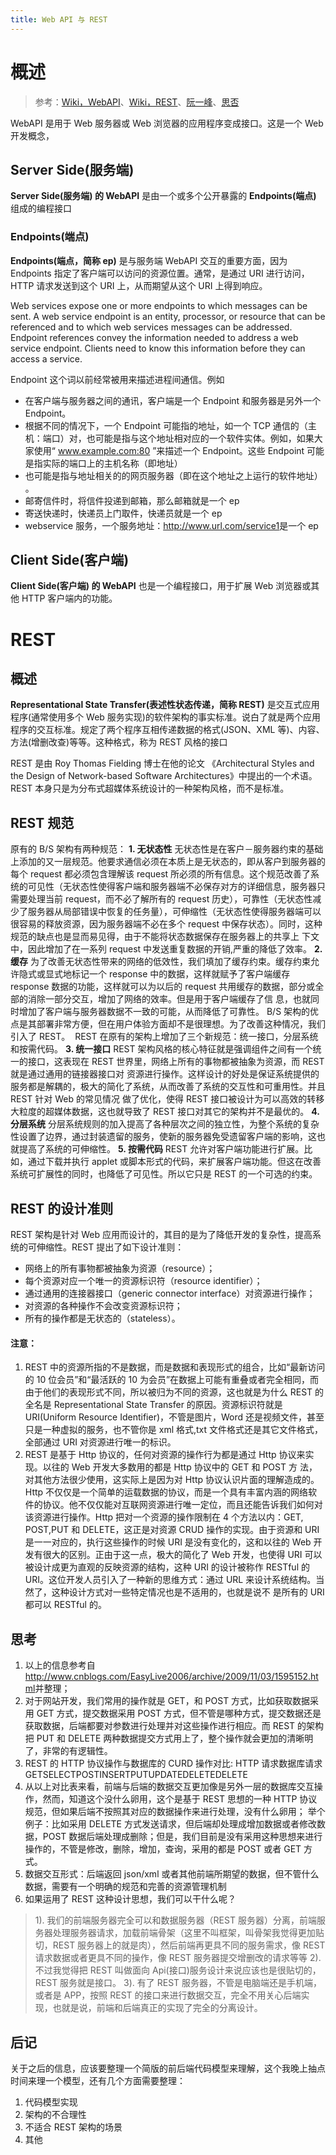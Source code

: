 ```yaml
---
title: Web API 与 REST
---
```


# 概述

> 参考：[Wiki，WebAPI](https://en.wikipedia.org/wiki/Web_API)、[Wiki，REST](https://en.wikipedia.org/wiki/Representational_state_transfer)、[阮一峰](http://www.ruanyifeng.com/blog/2014/05/restful_api.html)、[思否](https://segmentfault.com/a/1190000004311893)

WebAPI 是用于 Web 服务器或 Web 浏览器的应用程序变成接口。这是一个 Web 开发概念，

## Server Side(服务端)

**Server Side(服务端) 的 WebAPI** 是由一个或多个公开暴露的 **Endpoints(端点)** 组成的编程接口

### Endpoints(端点)

**Endpoints(端点，简称 ep)** 是与服务端 WebAPI 交互的重要方面，因为 Endpoints 指定了客户端可以访问的资源位置。通常，是通过 URI 进行访问，HTTP 请求发送到这个 URI 上，从而期望从这个 URI 上得到响应。

Web services expose one or more endpoints to which messages can be sent. A web service endpoint is an entity, processor, or resource that can be referenced and to which web services messages can be addressed. Endpoint references convey the information needed to address a web service endpoint. Clients need to know this information before they can access a service.

Endpoint 这个词以前经常被用来描述进程间通信。例如

- 在客户端与服务器之间的通讯，客户端是一个 Endpoint 和服务器是另外一个 Endpoint。
- 根据不同的情况下，一个 Endpoint 可能指的地址，如一个 TCP 通信的（主机：端口）对，也可能是指与这个地址相对应的一个软件实体。例如，如果大家使用“ www.example.com:80 ”来描述一个 Endpoint。这些 Endpoint 可能是指实际的端口上的主机名称（即地址）
- 也可能是指与地址相关的的网页服务器（即在这个地址之上运行的软件地址） 。
- 邮寄信件时，将信件投递到邮箱，那么邮箱就是一个 ep
- 寄送快递时，快递员上门取件，快递员就是一个 ep
- webservice 服务，一个服务地址：<http://www.url.com/service1>是一个 ep

## Client Side(客户端)

**Client Side(客户端) 的 WebAPI** 也是一个编程接口，用于扩展 Web 浏览器或其他 HTTP 客户端内的功能。

# REST

## 概述

**Representational State Transfer(表述性状态传递，简称 REST)** 是交互式应用程序(通常使用多个 Web 服务实现)的软件架构的事实标准。说白了就是两个应用程序的交互标准。规定了两个程序互相传递数据的格式(JSON、XML 等)、内容、方法(增删改查)等等。这种格式，称为 REST 风格的接口

REST 是由 Roy Thomas Fielding 博士在他的论文 《Architectural Styles and the Design of Network-based Software Architectures》中提出的一个术语。REST 本身只是为分布式超媒体系统设计的一种架构风格，而不是标准。

## REST 规范

原有的 B/S 架构有两种规范：
**1. 无状态性**
无状态性是在客户－服务器约束的基础上添加的又一层规范。他要求通信必须在本质上是无状态的，即从客户到服务器的每个 request 都必须包含理解该 request 所必须的所有信息。这个规范改善了系统的可见性（无状态性使得客户端和服务器端不必保存对方的详细信息，服务器只需要处理当前 request，而不必了解所有的 request 历史），可靠性（无状态性减少了服务器从局部错误中恢复的任务量），可伸缩性（无状态性使得服务器端可以 很容易的释放资源，因为服务器端不必在多个 request 中保存状态）。同时，这种规范的缺点也是显而易见得，由于不能将状态数据保存在服务器上的共享上 下文中，因此增加了在一系列 request 中发送重复数据的开销,严重的降低了效率。
**2. 缓存**
为了改善无状态性带来的网络的低效性，我们填加了缓存约束。缓存约束允许隐式或显式地标记一个 response 中的数据，这样就赋予了客户端缓存 response 数据的功能，这样就可以为以后的 request 共用缓存的数据，部分或全部的消除一部分交互，增加了网络的效率。但是用于客户端缓存了信 息，也就同时增加了客户端与服务器数据不一致的可能，从而降低了可靠性。
B/S 架构的优点是其部署非常方便，但在用户体验方面却不是很理想。为了改善这种情况，我们引入了 REST。 
REST 在原有的架构上增加了三个新规范：统一接口，分层系统和按需代码。
**3. 统一接口**
REST 架构风格的核心特征就是强调组件之间有一个统一的接口，这表现在 REST 世界里，网络上所有的事物都被抽象为资源，而 REST 就是通过通用的链接器接口对 资源进行操作。这样设计的好处是保证系统提供的服务都是解耦的，极大的简化了系统，从而改善了系统的交互性和可重用性。并且 REST 针对 Web 的常见情况 做了优化，使得 REST 接口被设计为可以高效的转移大粒度的超媒体数据，这也就导致了 REST 接口对其它的架构并不是最优的。
**4. 分层系统**
分层系统规则的加入提高了各种层次之间的独立性，为整个系统的复杂性设置了边界，通过封装遗留的服务，使新的服务器免受遗留客户端的影响，这也就提高了系统的可伸缩性。
**5. 按需代码**
REST 允许对客户端功能进行扩展。比如，通过下载并执行 applet 或脚本形式的代码，来扩展客户端功能。但这在改善系统可扩展性的同时，也降低了可见性。所以它只是 REST 的一个可选的约束。

## REST 的设计准则  

REST 架构是针对 Web 应用而设计的，其目的是为了降低开发的复杂性，提高系统的可伸缩性。REST 提出了如下设计准则：

- 网络上的所有事物都被抽象为资源（resource）；
- 每个资源对应一个唯一的资源标识符（resource identifier）；
- 通过通用的连接器接口（generic connector interface）对资源进行操作；
- 对资源的各种操作不会改变资源标识符；
- 所有的操作都是无状态的（stateless）。

#### 注意：

1. REST 中的资源所指的不是数据，而是数据和表现形式的组合，比如“最新访问的 10 位会员”和“最活跃的 10 为会员”在数据上可能有重叠或者完全相同，而 由于他们的表现形式不同，所以被归为不同的资源，这也就是为什么 REST 的全名是 Representational State Transfer 的原因。资源标识符就是 URI(Uniform Resource Identifier)，不管是图片，Word 还是视频文件，甚至只是一种虚拟的服务，也不管你是 xml 格式,txt 文件格式还是其它文件格式，全部通过 URI 对资源进行唯一的标识。
2. REST 是基于 Http 协议的，任何对资源的操作行为都是通过 Http 协议来实现。以往的 Web 开发大多数用的都是 Http 协议中的 GET 和 POST 方 法，对其他方法很少使用，这实际上是因为对 Http 协议认识片面的理解造成的。Http 不仅仅是一个简单的运载数据的协议，而是一个具有丰富内涵的网络软 件的协议。他不仅仅能对互联网资源进行唯一定位，而且还能告诉我们如何对该资源进行操作。Http 把对一个资源的操作限制在 4 个方法以内：GET, POST,PUT 和 DELETE，这正是对资源 CRUD 操作的实现。由于资源和 URI 是一一对应的，执行这些操作的时候 URI 是没有变化的，这和以往的 Web 开发有很大的区别。正由于这一点，极大的简化了 Web 开发，也使得 URI 可以被设计成更为直观的反映资源的结构，这种 URI 的设计被称作 RESTful 的 URI。这位开发人员引入了一种新的思维方式：通过 URL 来设计系统结构。当然了，这种设计方式对一些特定情况也是不适用的，也就是说不 是所有的 URI 都可以 RESTful 的。

## 思考

1. 以上的信息参考自<http://www.cnblogs.com/EasyLive2006/archive/2009/11/03/1595152.html>并整理；
2. 对于网站开发，我们常用的操作就是 GET，和 POST 方式，比如获取数据采用 GET 方式，提交数据采用 POST 方式，但不管是哪种方式，提交数据还是获取数据，后端都要对参数进行处理并对这些操作进行相应。而 REST 的架构把 PUT 和 DELETE 两种数据提交方式用上了，整个操作就会更加的清晰明了，非常的有逻辑性。
3. REST 的 HTTP 协议操作与数据库的 CURD 操作对比:
   HTTP 请求数据库请求 GETSELECTPOSTINSERTPUTUPDATEDELETEDELETE
4. 从以上对比表来看，前端与后端的数据交互更加像是另外一层的数据库交互操作，然而，知道这个没什么卵用，这个是基于 REST 思想的一种 HTTP 协议规范，但如果后端不按照其对应的数据操作来进行处理，没有什么卵用；
   举个例子：比如采用 DELETE 方式发送请求，但后端却处理成增加数据或者修改数据，POST 数据后端处理成删除；但是，我们目前是没有采用这种思想来进行操作的，不管是修改，删除，增加，查询，采用的都是 POST 或者 GET 方式。
5. 数据交互形式：后端返回 json/xml 或者其他前端所期望的数据，但不管什么数据，需要有一个明确的规范和完善的资源管理机制
6. 如果运用了 REST 这种设计思想，我们可以干什么呢？

> 1\). 我们的前端服务器完全可以和数据服务器（REST 服务器）分离，前端服务器处理服务器请求，加载前端骨架（这里不叫框架，叫骨架我觉得更加贴切，REST 服务器上的就是肉），然后前端再更具不同的服务需求，像 REST 请求数据或者更具不同的操作，像 REST 服务器提交增删改的请求等等
> 2\). 不过我觉得把 REST 叫做面向 Api(接口)服务设计来说应该也是很贴切的，REST 服务就是接口。
> 3\). 有了 REST 服务器，不管是电脑端还是手机端，或者是 APP，按照 REST 的接口来进行数据交互，完全不用关心后端实现，也就是说，前端和后端真正的实现了完全的分离设计。

## 后记

关于之后的信息，应该要整理一个简版的前后端代码模型来理解，这个我晚上抽点时间来理一个模型，还有几个方面需要整理：

1. 代码模型实现
2. 架构的不合理性
3. 不适合 REST 架构的场景
4. 其他
